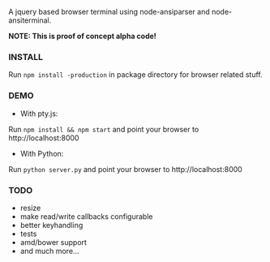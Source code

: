 A jquery based browser terminal using node-ansiparser and node-ansiterminal.

**NOTE: This is proof of concept alpha code!**

### INSTALL

Run `npm install -production` in package directory for browser related stuff.

### DEMO

* With pty.js:

Run `npm install && npm start` and point your browser to http://localhost:8000

* With Python:

Run `python server.py` and point your browser to http://localhost:8000

### TODO
* resize
* make read/write callbacks configurable
* better keyhandling
* tests
* amd/bower support
* and much more...